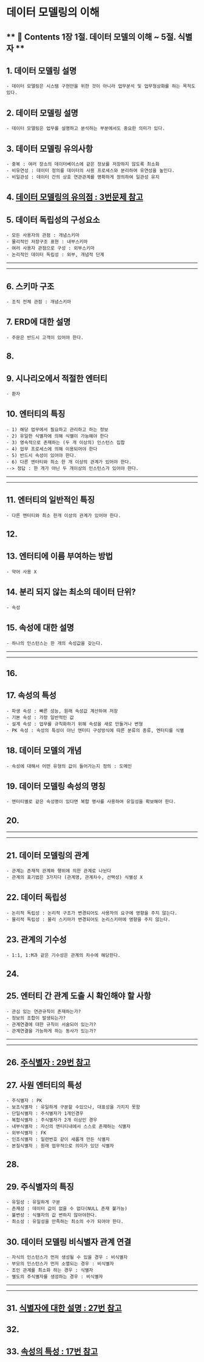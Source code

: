 # 데이터 모델링의 이해
** :book: Contents 1장 1절. 데이터 모델의 이해 ~ 5절. 식별자 **
---
## 1. 데이터 모델링 설명
    - 데이터 모델링은 시스템 구현만을 위한 것이 아니라 업무분석 및 업무형상화를 하는 목적도 있다.
## 2. 데이터 모델링 설명
    - 데이터 모델링은 업무를 설명하고 분석하는 부분에서도 중요한 의미가 있다.
## 3. 데이터 모델링 유의사항
    - 중복 : 여러 장소의 데이터베이스에 같은 정보를 저장하지 않도록 최소화
    - 비유연성 : 데이터 정의를 데이터의 사용 프로세스와 분리하여 유연성을 높인다.
    - 비일관성 : 데이터 간의 상호 연관관계를 명확하게 정의하여 일관성 유지
## 4. [데이터 모델링의 유의점 : 3번문제 참고](#3-데이터-모델링-유의사항)
## 5. 데이터 독립성의 구성요소
    - 모든 사용자의 관점 : 개념스키마
    - 물리적인 저장구조 표현 : 내부스키마
    - 여러 사용자 관점으로 구성 : 외부스키마
    - 논리적인 데이터 독립성 : 외부, 개념적 단계
---
---
## 6. 스키마 구조
    - 조직 전체 관점 : 개념스키마
## 7. ERD에 대한 설명
    - 주문은 반드시 고객이 있어야 한다.
## 8.
## 9. 시나리오에서 적절한 엔터티
    - 환자
## 10. 엔터티의 특징
    - 1) 해당 업무에서 필요하고 관리하고 하는 정보
    - 2) 유일한 식별자에 의해 식별이 가능해야 한다
    - 3) 영속적으로 존재하는 (두 개 이상의) 인스턴스 집합
    - 4) 업무 프로세스에 의해 이용되어야 한다
    - 5) 반드시 속성이 있어야 한다.
    - 6) 다른 엔터티와 최소 한 개 이상의 관계가 있어야 한다.
    --> 정답 : 한 개가 아닌 두 개이상의 인스턴스가 있어야 한다.
---
---
## 11. 엔터티의 일반적인 특징
    - 다른 엔터티와 최소 한개 이상의 관계가 있어야 한다.
## 12.
## 13. 엔터티에 이름 부여하는 방법
    - 약어 사용 X
## 14. 분리 되지 않는 최소의 데이터 단위?
    - 속성
## 15. 속성에 대한 설명
    - 하나의 인스턴스는 한 개의 속성값을 갖는다.
---
---
## 16.
## 17. 속성의 특성
    - 파생 속성 : 빠른 성능, 원래 속성값 계산하여 저장
    - 기본 속성 : 가장 일반적인 값
    - 설계 속성 : 업무를 규칙화하기 위해 속성을 새로 만들거나 변형
    - PK 속성 : 속성의 특성이 아닌 엔터티 구성방식에 따른 분류의 종류, 엔터티를 식별
## 18. 데이터 모델의 개념
    - 속성에 대해서 어떤 유형의 값이 들어가는지 정의 : 도메인
## 19. 데이터 모델링 속성의 명칭
    - 엔터티별로 같은 속성명이 있다면 복합 명사를 사용하여 유일성을 확보해야 한다.
## 20.
---
---
## 21. 데이터 모델링의 관계
    - 관계는 존재적 관계와 행위에 의한 관계로 나뉜다
    - 관계의 표기법은 3가지다 (관계명, 관계차수, 선택성) 식별성 X
## 22. 데이터 독립성
    - 논리적 독립성 : 논리적 구조가 변경되어도 사용자의 요구에 영향을 주지 않는다.
    - 물리적 독립성 : 물리 스키마가 변경되어도 논리스키마에 영향을 주지 않는다.
## 23. 관계의 기수성
    - 1:1, 1:M과 같은 기수성은 관계의 차수에 해당한다.
## 24.
## 25. 엔터티 간 관계 도출 시 확인해야 할 사항
    - 관심 있는 연관규칙이 존재하는가?
    - 정보의 조합이 발생되는가?
    - 관계연결에 대한 규칙이 서술되어 있는가?
    - 관계연결을 가능하게 하는 동사가 있는가?
---
---
## 26. [주식별자 : 29번 참고](#29-주식별자의-특징)
## 27. 사원 엔터티의 특성
    - 주식별자 : PK
    - 보조식별자 : 유일하게 구분할 수있으나, 대표성을 가지지 못함
    - 단일식별자 : 주식별자가 1개인경우
    - 복합식별자 : 주식별자가 2개 이상인 경우
    - 내부식별자 : 자신의 엔티티내에서 스스로 존재하는 식별자
    - 외부식별자 : FK
    - 인조식별자 : 일련번호 같이 새롭개 만든 식별자
    - 본질식별자 : 원래 업무적으로 의미가 있던 식별자
## 28.
## 29. 주식별자의 특징
    - 유일성 : 유일하게 구분
    - 존재성 : 데이터 값이 없을 수 없다(NULL 존재 불가능)
    - 불변성 : 식별자의 값 변하지 않아야한다.
    - 최소성 : 유일성을 만족하는 최소의 수가 되어야 한다.
## 30. 데이터 모델링 비식별자 관계 연결
    - 자식의 인스턴스가 먼저 생성될 수 있을 경우 : 비식별자
    - 부모의 인스턴스가 먼저 소멸되는 경우 : 비식별자
    - 조인 관계를 최소화 하는 경우 : 식별자
    - 별도의 주식별자를 생성하는 경우 : 비식별자
---
---
## 31. [식별자에 대한 설명 : 27번 참고](#27-사원-엔터티의-특성)
## 32.
## 33. [속성의 특성 : 17번 참고](#17-속성의-특성)
